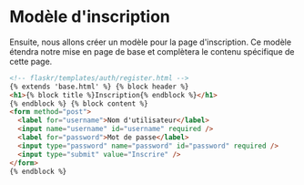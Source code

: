 # Modèle d'inscription

Ensuite, nous allons créer un modèle pour la page d'inscription. Ce modèle étendra notre mise en page de base et complètera le contenu spécifique de cette page.

```html
<!-- flaskr/templates/auth/register.html -->
{% extends 'base.html' %} {% block header %}
<h1>{% block title %}Inscription{% endblock %}</h1>
{% endblock %} {% block content %}
<form method="post">
  <label for="username">Nom d'utilisateur</label>
  <input name="username" id="username" required />
  <label for="password">Mot de passe</label>
  <input type="password" name="password" id="password" required />
  <input type="submit" value="Inscrire" />
</form>
{% endblock %}
```
